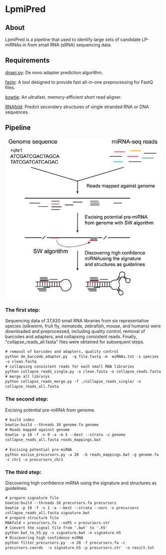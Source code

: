 # LpmiPred



## About

LpmiPred is a pipeline that used to identify large sets of candidate LP-miRNAs in from small RNA (sRNA) sequencing data.

## Requirements

[dnapi.py](https://github.com/jnktsj/dnapi): De novo adapter prediction algorithm.

[fastp](https://github.com/OpenGene/fastp): A tool designed to provide fast all-in-one preprocessing for FastQ files.

[bowtie](https://bowtie-bio.sourceforge.net/index.shtml): An ultrafast, memory-efficient short read aligner. 

[RNAfold](http://rna.tbi.univie.ac.at/cgi-bin/RNAWebSuite/RNAfold.cgi): Predict secondary structures of single stranded RNA or DNA sequences.

## Pipeline 

![](https://github.com/mrklp/LpmiPred/blob/main/LpmiPred.png)

### The first step:

Sequencing data of 37,820 small RNA libraries from six representative species (silkworm, fruit fly, nematode, zebrafish, mouse, and humans)  were downloaded and preprocessed, including quality control, removal of barcodes and adapters, and collapsing consistent reads. Finally, "collapse_reads_all.fasta" files were obtained for subsequent steps.

```shell
# removal of barcodes and adapters, quality control
python de_barcode_adapter.py  -q file.fastq -m  miRNAs.txt -s species  -o clean.fastq
# collapsing consistent reads for each small RNA libraries
python collapse_reads_single.py -a clean.fasta -o collapse_reads.fasta
# merge all librarys
python collapse_reads_merge.py -f ./collapse_reads_single/ -o collapse_reads_all.fasta
```

### The second step:

Excising potential pre-miRNA from genome.

```shell
# build index
bowtie-build --threads 10 genome.fa genome
# Reads mapped against genome
bowtie -p 10 -f -n 0 -a -m 5 --best --strata -x genome collapse_reads_all.fasta reads_mappings.bwt

# Excising potential pre-miRNA 
python excise_precursors.py -a 20  -b reads_mappings.bwt -g genome.fa -c chr1 -o precursors_chr1
```

### The third step:

Discovering high confidence miRNA using the signature and structures as guidelines.

```shell
# prepare signature file
bowtie-build --threads 10 precursors.fa precursors
bowtie -p 10 -f -v 1 -a --best --strata --norc -x precursors  collapse_reads_all.fasta signature.bwt
# prepare structure file
RNAfold < precursors.fa --noPS > precursors.str
# Convert the signal file from '.bwt' to '.h5'
python bwt_to_h5.py -s signature.bwt -o signature.h5
# Discovering high confidence miRNA
python filter_precursors.py  -n 20 -f precursors.fa -c precursors.coords  -s signature.h5 -p precursors.str  -o result.txt
```

